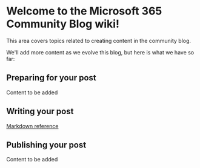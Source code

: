 # Welcome to the Microsoft 365 Community Blog wiki!

This area covers topics related to creating content in the community blog.

We'll add more content as we evolve this blog, but here is what we have so far:

## Preparing for your post
Content to be added

## Writing your post
[Markdown reference](Microsoft-365-Community-Blog-Markdown-reference)

## Publishing your post
Content to be added


